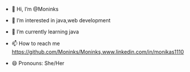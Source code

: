 - 👋 Hi, I’m @Moninks
- 👀 I’m interested in java,web development
- 🌱 I’m currently learning java
- 📫 How to reach me https://github.com/Moninks/Moninks,www.linkedin.com/in/monikas1110


- 😄 Pronouns: She/Her
  

<!---
Moninks/Moninks is a ✨ special ✨ repository because its `README.md` (this file) appears on your GitHub profile.
You can click the Preview link to take a look at your changes.
--->
